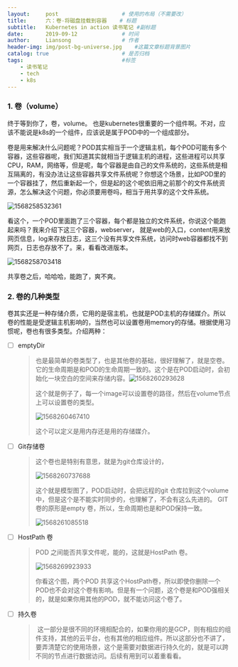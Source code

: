 ```yaml
---
layout:     post   				    # 使用的布局（不需要改）
title:      六：卷-将磁盘挂载到容器 	# 标题
subtitle:   Kubernetes in action 读书笔记 #副标题
date:       2019-09-12 				# 时间
author:     Liansong 				# 作者
header-img: img/post-bg-universe.jpg 	#这篇文章标题背景图片
catalog: true 						# 是否归档
tags:								#标签
    - 读书笔记
    - tech
    - k8s
---
```




### 1. 卷（volume）

终于等到你了，卷，volume。 也是kubernetes很重要的一个组件啊。不对，应该不能说是k8s的一个组件，应该说是属于POD中的一个组成部分。

卷是用来解决什么问题呢？POD其实相当于一个逻辑主机，每个POD可能有多个容器，这些容器呢，我们知道其实就相当于逻辑主机的进程，这些进程可以共享CPU，RAM，网络等，但是呢，每个容器是由自己的文件系统的，这些系统是相互隔离的，有没办法让这些容器共享文件系统呢？你想这个场景，比如POD里的一个容器挂了，然后重新起一个，但是起的这个呢依旧用之前那个的文件系统资源，怎么解决这个问题，你必须要用卷吗，相当于用共享的这个文件系统。

![1568258532361](https://tva1.sinaimg.cn/large/006y8mN6gy1g6x4eedbqdj30hd0fidkk.jpg)

看这个，一个POD里面跑了三个容器，每个都是独立的文件系统，你说这个能跑起来吗？我来介绍下这三个容器，webserver， 就是web的入口，content用来放网页信息，log来存放日志，这三个没有共享文件系统，访问时web容器都找不到网页，日志也存放不了。来，看看改进版本。

![1568258703418](https://tva1.sinaimg.cn/large/006y8mN6gy1g6x4egqjntj30f70fngs5.jpg)

共享卷之后，哈哈哈，能跑了，爽不爽。



###  2. 卷的几种类型

卷其实还是一种存储介质，它用的是宿主机，也就是POD主机的存储媒介。所以卷的性能是受逻辑主机影响的，当然也可以设置卷用memory的存储。根据使用习惯呢，卷也有很多类型。介绍两种：

- [ ] emptyDir

	> 也是最简单的卷类型了，也是其他卷的基础，很好理解了，就是空卷。它的生命周期是和POD的生命周期一致的。这个是在POD启动时，会初始化一块空白的空间来存储内容。![1568260293628](https://tva1.sinaimg.cn/large/006y8mN6gy1g6x4ein3a0j30l10d078g.jpg)
	>
	> 这个就是例子了，每一个image可以设置卷的路径，然后在volume节点上可以设置卷的类型。
	>
	> ![1568260467410](https://tva1.sinaimg.cn/large/006y8mN6gy1g6x4ejucirj30ih02zdg6.jpg)
	>
	> 
	>
	> 这个可以定义是用内存还是用的存储媒介。



- [ ] Git存储卷

	> 这个卷也是特别有意思，就是为git仓库设计的，
	>
	> ![1568260737688](https://tva1.sinaimg.cn/large/006y8mN6gy1g6x4elernrj30kz09sn1k.jpg)
	>
	> 
	>
	> 这个就是模型图了，POD启动时，会把远程的git 仓库拉到这个volume中，但是这个是不能实时同步的，也理解了，不会有这么先进的。 GIT 卷的原形是empty 卷，所以，生命周期也是和POD保持一致。
	>
	> ![1568261085518](https://tva1.sinaimg.cn/large/006y8mN6gy1g6x4em9kzqj30lq0abtba.jpg)



- [ ] HostPath 卷

	> POD 之间能否共享文件呢，能的，这就是HostPath 卷。
	>
	> ![1568269923933](https://tva1.sinaimg.cn/large/006y8mN6gy1g6x4eo1yr8j30kt0abdkv.jpg)
	>
	> 
	>
	> 你看这个图，两个POD 共享这个HostPath卷，所以即使你删除一个POD也不会对这个卷有影响。但是有一个问题，这个卷是和POD强相关的，就是如果你用其他的POD，就不能访问这个卷了。

	

- [ ] 持久卷

	>  这一部分是很不同的环境相配合的，如果你用的是GCP，则有相应的组件支持，其他的云平台，也有其他的相应组件。所以这部分也不讲了，要弄清楚它的使用场景，这个是需要对数据进行持久化的，就是可以跨不同的节点进行数据访问。后续有用到可以着重看看。



